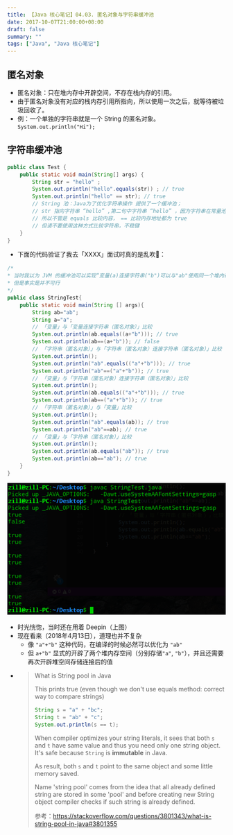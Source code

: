 ```yaml
---
title: 【Java 核心笔记】04.03. 匿名对象与字符串缓冲池
date: 2017-10-07T21:00:00+08:00
draft: false
summary: ""
tags: ["Java", "Java 核心笔记"]
---
```


## 匿名对象

* 匿名对象：只在堆内存中开辟空间，不存在栈内存的引用。
* 由于匿名对象没有对应的栈内存引用所指向，所以使用一次之后，就等待被垃圾回收了。
* 例：一个单独的字符串就是一个 String 的匿名对象。`System.out.println("Hi");`

## 字符串缓冲池

```java
public class Test {
    public static void main(String[] args) {
        String str = "hello" ;
        System.out.println("hello".equals(str)) ; // true
        System.out.println("hello" == str); // true
        // String 池：Java为了优化字符串操作 提供了一个缓冲池；
        // str 指向字符串 “hello” ,第二句中字符串 “hello” ，因为字符串在常量池中已经存在，第二句中字符串 “hello” 就不再开辟空间。
        // 所以不管是 equals 比较内容， == 比较内存地址都为 true
        // 但请不要使用这种方式比较字符串，不稳键
    }
}
```

* 下面的代码验证了我去「XXXX」面试时真的是乱吹🙈：

```java
/*
* 当时我以为 JVM 的缓冲池可以实现“变量(a)连接字符串("b")可以与"ab"使用同一个堆内存”
* 但是事实是并不可行
*/
public class StringTest{
    public static void main(String [] args){
        String ab="ab";
        String a="a";
        // 「变量」与「变量连接字符串（匿名对象）」比较
        System.out.println(ab.equals((a+"b"))); // true
        System.out.println(ab==(a+"b")); // false
        // 「字符串（匿名对象）」与「字符串（匿名对象）连接字符串（匿名对象）」比较
        System.out.println();
        System.out.println("ab".equals(("a"+"b"))); // true
        System.out.println("ab"==("a"+"b")); // true
        // 「变量」与「字符串（匿名对象）连接字符串（匿名对象）」比较
        System.out.println();
        System.out.println(ab.equals(("a"+"b"))); // true
        System.out.println(ab==("a"+"b")); // true
        // 「字符串（匿名对象）」与「变量」比较
        System.out.println();
        System.out.println("ab".equals(ab)); // true
        System.out.println("ab"==ab); // true
        // 「变量」与「字符串（匿名对象）」比较
        System.out.println();
        System.out.println(ab.equals("ab")); // true
        System.out.println(ab=="ab"); // true
    }
}
```

![字符串池测试结果](./resources/string-pool-test.png)

* 时光恍惚，当时还在用着 Deepin（上图）
* 现在看来（2018年4月13日），道理也并不复杂
    * 像 `"a"+"b"` 这种代码，在编译的时候必然可以优化为 `"ab"`
    * 但 `a+"b"` 显式的开辟了两个堆内存空间（分别存储`"a"`, `"b"`），并且还需要再次开辟堆空间存储连接后的值
* > What is String pool in Java
  >
  > This prints true (even though we don't use equals method: correct way to compare strings)
  >
  > ```java
  > String s = "a" + "bc";
  > String t = "ab" + "c";
  > System.out.println(s == t);
  > ```
  > When compiler optimizes your string literals, it sees that both `s` and `t` have same value and thus you need only one string object. It's safe because `String` is **immutable** in Java.
  >
  > As result, both `s` and `t` point to the same object and some little memory saved.
  >
  > Name 'string pool' comes from the idea that all already defined string are stored in some 'pool' and before creating new String object compiler checks if such string is already defined.
  >
  > 参考：https://stackoverflow.com/questions/3801343/what-is-string-pool-in-java#3801355